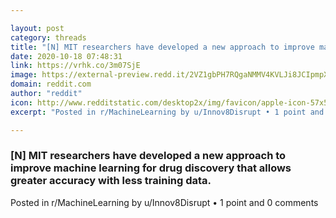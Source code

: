 ```yaml
---

layout: post
category: threads
title: "[N] MIT researchers have developed a new approach to improve machine learning for drug discovery that allows greater accuracy with less training data."
date: 2020-10-18 07:48:31
link: https://vrhk.co/3m07SjE
image: https://external-preview.redd.it/2VZ1gbPH7RQgaNMMV4KVLJi8JCIpmpXtvPlbYkg9Xjw.jpg?width=1200&height=628.272251309&auto=webp&crop=1200:628.272251309,smart&s=09d35403610bc3156fa3603117fbde5c777d6aef
domain: reddit.com
author: "reddit"
icon: http://www.redditstatic.com/desktop2x/img/favicon/apple-icon-57x57.png
excerpt: "Posted in r/MachineLearning by u/Innov8Disrupt • 1 point and 0 comments"

---
```


### [N] MIT researchers have developed a new approach to improve machine learning for drug discovery that allows greater accuracy with less training data.

Posted in r/MachineLearning by u/Innov8Disrupt • 1 point and 0 comments